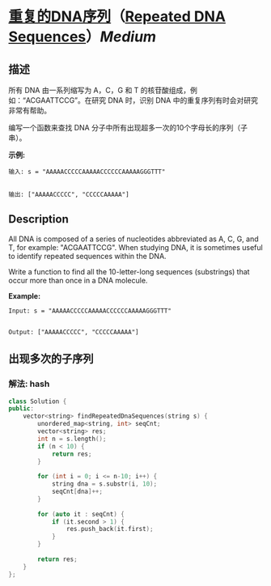 # [重复的DNA序列](https://leetcode-cn.com/problems/repeated-dna-sequences)（[Repeated DNA Sequences](https://leetcode.com/problems/repeated-dna-sequences)）*Medium*
## 描述
所有 DNA 由一系列缩写为 A，C，G 和 T 的核苷酸组成，例如：&ldquo;ACGAATTCCG&rdquo;。在研究 DNA 时，识别 DNA 中的重复序列有时会对研究非常有帮助。

编写一个函数来查找 DNA 分子中所有出现超多一次的10个字母长的序列（子串）。

**示例:**
```
输入: s = "AAAAACCCCCAAAAACCCCCCAAAAAGGGTTT"


输出: ["AAAAACCCCC", "CCCCCAAAAA"]
```

## Description
All DNA is composed of a series of nucleotides abbreviated as A, C, G, and T, for example: "ACGAATTCCG". When studying DNA, it is sometimes useful to identify repeated sequences within the DNA.

Write a function to find all the 10-letter-long sequences (substrings) that occur more than once in a DNA molecule.

**Example:**
```
Input: s = "AAAAACCCCCAAAAACCCCCCAAAAAGGGTTT"


Output: ["AAAAACCCCC", "CCCCCAAAAA"]
```



## 出现多次的子序列
### 解法: hash
```c++
class Solution {
public:
    vector<string> findRepeatedDnaSequences(string s) {
        unordered_map<string, int> seqCnt;
        vector<string> res;
        int n = s.length();
        if (n < 10) {
            return res;
        }
        
        for (int i = 0; i <= n-10; i++) {
            string dna = s.substr(i, 10);
            seqCnt[dna]++;
        }
        
        for (auto it : seqCnt) {
            if (it.second > 1) {
                res.push_back(it.first);
            }
        }
        
        return res;
    }
};
```

